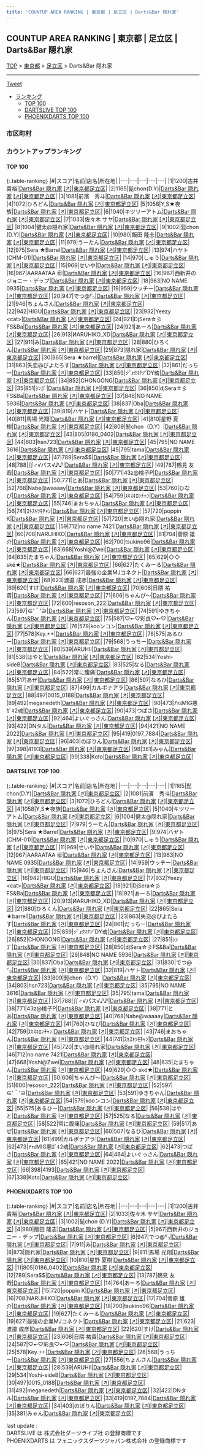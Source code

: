 ```yaml
---
title: 'COUNTUP AREA RANKING | 東京都 | 足立区 | Darts&Bar 隠れ家'
---
```

## COUNTUP AREA RANKING | 東京都 | 足立区 | Darts&Bar 隠れ家

[TOP](/darts/rank/) > [東京都](/darts/rank/東京都/) > [足立区](/darts/rank/東京都/足立区/) > Darts&Bar 隠れ家

___

<a href="https://twitter.com/share?ref_src=twsrc%5Etfw" data-text="COUNTUP AREA RANKING | 東京都足立区Darts&Bar 隠れ家" class="twitter-share-button" data-hashtags="DARTSLIVE,PHOENIXDARTS,darts,ダーツ" data-show-count="false">Tweet</a>

* [ランキング](#カウントアップランキング)
    * [TOP 100](#top-100)
    * [DARTSLIVE TOP 100](#dartslive-top-100)
    * [PHOENIXDARTS TOP 100](#phoenixdarts-top-100)

### 市区町村

<ul>

</ul>

### カウントアップランキング

#### TOP 100



{:.table-ranking}
|#|スコア|名前|店名|所在地|
|---|---|---|---|---|
|1|1200|<span class="rank-name-pd"><span class="pro-icon-pd"></span>古井 貴裕</span>|<a href="/darts/rank/shops/87171.html">Darts&Bar 隠れ家</a> <a href="https://vs.phoenixdarts.com/jp/shop/shopDetailInfo/s_87171?s_seq=87171">[↗]</a>|<a href="/darts/rank/東京都/足立区">東京都足立区</a>|
|2|1165|<span class="rank-name-dl">髭chon(D.Y)</span>|<a href="/darts/rank/shops/2eb38522032a95ab0d9b047a20a7ba1e.html">Darts&Bar 隠れ家</a> <a href="https://search.dartslive.com/jp/shop/2eb38522032a95ab0d9b047a20a7ba1e">[↗]</a>|<a href="/darts/rank/東京都/足立区">東京都足立区</a>|
|3|1081|<span class="rank-name-dl">前濱　秀斗</span>|<a href="/darts/rank/shops/2eb38522032a95ab0d9b047a20a7ba1e.html">Darts&Bar 隠れ家</a> <a href="https://search.dartslive.com/jp/shop/2eb38522032a95ab0d9b047a20a7ba1e">[↗]</a>|<a href="/darts/rank/東京都/足立区">東京都足立区</a>|
|4|1072|<span class="rank-name-dl">ひろどん</span>|<a href="/darts/rank/shops/2eb38522032a95ab0d9b047a20a7ba1e.html">Darts&Bar 隠れ家</a> <a href="https://search.dartslive.com/jp/shop/2eb38522032a95ab0d9b047a20a7ba1e">[↗]</a>|<a href="/darts/rank/東京都/足立区">東京都足立区</a>|
|5|1058|<span class="rank-name-dl">Y,S★夜族</span>|<a href="/darts/rank/shops/2eb38522032a95ab0d9b047a20a7ba1e.html">Darts&Bar 隠れ家</a> <a href="https://search.dartslive.com/jp/shop/2eb38522032a95ab0d9b047a20a7ba1e">[↗]</a>|<a href="/darts/rank/東京都/足立区">東京都足立区</a>|
|6|1040|<span class="rank-name-dl">キツリーアトム</span>|<a href="/darts/rank/shops/2eb38522032a95ab0d9b047a20a7ba1e.html">Darts&Bar 隠れ家</a> <a href="https://search.dartslive.com/jp/shop/2eb38522032a95ab0d9b047a20a7ba1e">[↗]</a>|<a href="/darts/rank/東京都/足立区">東京都足立区</a>|
|7|1033|<span class="rank-name-pd"><span class="pro-icon-pd"></span>佐々木 サヤ</span>|<a href="/darts/rank/shops/87171.html">Darts&Bar 隠れ家</a> <a href="https://vs.phoenixdarts.com/jp/shop/shopDetailInfo/s_87171?s_seq=87171">[↗]</a>|<a href="/darts/rank/東京都/足立区">東京都足立区</a>|
|8|1004|<span class="rank-name-dl">健太@隠れ家</span>|<a href="/darts/rank/shops/2eb38522032a95ab0d9b047a20a7ba1e.html">Darts&Bar 隠れ家</a> <a href="https://search.dartslive.com/jp/shop/2eb38522032a95ab0d9b047a20a7ba1e">[↗]</a>|<a href="/darts/rank/東京都/足立区">東京都足立区</a>|
|9|1002|<span class="rank-name-pd">髭chon (D.Y)</span>|<a href="/darts/rank/shops/87171.html">Darts&Bar 隠れ家</a> <a href="https://vs.phoenixdarts.com/jp/shop/shopDetailInfo/s_87171?s_seq=87171">[↗]</a>|<a href="/darts/rank/東京都/足立区">東京都足立区</a>|
|10|980|<span class="rank-name-pd">飯田 隆志</span>|<a href="/darts/rank/shops/87171.html">Darts&Bar 隠れ家</a> <a href="https://vs.phoenixdarts.com/jp/shop/shopDetailInfo/s_87171?s_seq=87171">[↗]</a>|<a href="/darts/rank/東京都/足立区">東京都足立区</a>|
|11|979|<span class="rank-name-dl">うーたん</span>|<a href="/darts/rank/shops/2eb38522032a95ab0d9b047a20a7ba1e.html">Darts&Bar 隠れ家</a> <a href="https://search.dartslive.com/jp/shop/2eb38522032a95ab0d9b047a20a7ba1e">[↗]</a>|<a href="/darts/rank/東京都/足立区">東京都足立区</a>|
|12|975|<span class="rank-name-dl">Sera ★Barrel</span>|<a href="/darts/rank/shops/2eb38522032a95ab0d9b047a20a7ba1e.html">Darts&Bar 隠れ家</a> <a href="https://search.dartslive.com/jp/shop/2eb38522032a95ab0d9b047a20a7ba1e">[↗]</a>|<a href="/darts/rank/東京都/足立区">東京都足立区</a>|
|13|974|<span class="rank-name-dl">ハヤト(CHM-01)</span>|<a href="/darts/rank/shops/2eb38522032a95ab0d9b047a20a7ba1e.html">Darts&Bar 隠れ家</a> <a href="https://search.dartslive.com/jp/shop/2eb38522032a95ab0d9b047a20a7ba1e">[↗]</a>|<a href="/darts/rank/東京都/足立区">東京都足立区</a>|
|14|970|<span class="rank-name-dl">しゅう</span>|<a href="/darts/rank/shops/2eb38522032a95ab0d9b047a20a7ba1e.html">Darts&Bar 隠れ家</a> <a href="https://search.dartslive.com/jp/shop/2eb38522032a95ab0d9b047a20a7ba1e">[↗]</a>|<a href="/darts/rank/東京都/足立区">東京都足立区</a>|
|15|969|<span class="rank-name-dl">せいや</span>|<a href="/darts/rank/shops/2eb38522032a95ab0d9b047a20a7ba1e.html">Darts&Bar 隠れ家</a> <a href="https://search.dartslive.com/jp/shop/2eb38522032a95ab0d9b047a20a7ba1e">[↗]</a>|<a href="/darts/rank/東京都/足立区">東京都足立区</a>|
|16|967|<span class="rank-name-dl">AARAATAA ㊧</span>|<a href="/darts/rank/shops/2eb38522032a95ab0d9b047a20a7ba1e.html">Darts&Bar 隠れ家</a> <a href="https://search.dartslive.com/jp/shop/2eb38522032a95ab0d9b047a20a7ba1e">[↗]</a>|<a href="/darts/rank/東京都/足立区">東京都足立区</a>|
|16|967|<span class="rank-name-pd">西新井のジョニー・デップ</span>|<a href="/darts/rank/shops/87171.html">Darts&Bar 隠れ家</a> <a href="https://vs.phoenixdarts.com/jp/shop/shopDetailInfo/s_87171?s_seq=87171">[↗]</a>|<a href="/darts/rank/東京都/足立区">東京都足立区</a>|
|18|963|<span class="rank-name-dl">NO NAME 0935</span>|<a href="/darts/rank/shops/2eb38522032a95ab0d9b047a20a7ba1e.html">Darts&Bar 隠れ家</a> <a href="https://search.dartslive.com/jp/shop/2eb38522032a95ab0d9b047a20a7ba1e">[↗]</a>|<a href="/darts/rank/東京都/足立区">東京都足立区</a>|
|19|959|<span class="rank-name-dl">ウッチー</span>|<a href="/darts/rank/shops/2eb38522032a95ab0d9b047a20a7ba1e.html">Darts&Bar 隠れ家</a> <a href="https://search.dartslive.com/jp/shop/2eb38522032a95ab0d9b047a20a7ba1e">[↗]</a>|<a href="/darts/rank/東京都/足立区">東京都足立区</a>|
|20|947|<span class="rank-name-pd">でつ@㌰</span>|<a href="/darts/rank/shops/87171.html">Darts&Bar 隠れ家</a> <a href="https://vs.phoenixdarts.com/jp/shop/shopDetailInfo/s_87171?s_seq=87171">[↗]</a>|<a href="/darts/rank/東京都/足立区">東京都足立区</a>|
|21|946|<span class="rank-name-dl">ちょんさん</span>|<a href="/darts/rank/shops/2eb38522032a95ab0d9b047a20a7ba1e.html">Darts&Bar 隠れ家</a> <a href="https://search.dartslive.com/jp/shop/2eb38522032a95ab0d9b047a20a7ba1e">[↗]</a>|<a href="/darts/rank/東京都/足立区">東京都足立区</a>|
|22|942|<span class="rank-name-dl">HIGU</span>|<a href="/darts/rank/shops/2eb38522032a95ab0d9b047a20a7ba1e.html">Darts&Bar 隠れ家</a> <a href="https://search.dartslive.com/jp/shop/2eb38522032a95ab0d9b047a20a7ba1e">[↗]</a>|<a href="/darts/rank/東京都/足立区">東京都足立区</a>|
|23|932|<span class="rank-name-dl">Yeezy &lt;cat&gt;</span>|<a href="/darts/rank/shops/2eb38522032a95ab0d9b047a20a7ba1e.html">Darts&Bar 隠れ家</a> <a href="https://search.dartslive.com/jp/shop/2eb38522032a95ab0d9b047a20a7ba1e">[↗]</a>|<a href="/darts/rank/東京都/足立区">東京都足立区</a>|
|24|921|<span class="rank-name-dl">DjSera☆彡FS&amp;Ba</span>|<a href="/darts/rank/shops/2eb38522032a95ab0d9b047a20a7ba1e.html">Darts&Bar 隠れ家</a> <a href="https://search.dartslive.com/jp/shop/2eb38522032a95ab0d9b047a20a7ba1e">[↗]</a>|<a href="/darts/rank/東京都/足立区">東京都足立区</a>|
|24|921|<span class="rank-name-dl">あーろ</span>|<a href="/darts/rank/shops/2eb38522032a95ab0d9b047a20a7ba1e.html">Darts&Bar 隠れ家</a> <a href="https://search.dartslive.com/jp/shop/2eb38522032a95ab0d9b047a20a7ba1e">[↗]</a>|<a href="/darts/rank/東京都/足立区">東京都足立区</a>|
|26|913|<span class="rank-name-dl">ИARUHIKO_XD</span>|<a href="/darts/rank/shops/2eb38522032a95ab0d9b047a20a7ba1e.html">Darts&Bar 隠れ家</a> <a href="https://search.dartslive.com/jp/shop/2eb38522032a95ab0d9b047a20a7ba1e">[↗]</a>|<a href="/darts/rank/東京都/足立区">東京都足立区</a>|
|27|911|<span class="rank-name-pd">み</span>|<a href="/darts/rank/shops/87171.html">Darts&Bar 隠れ家</a> <a href="https://vs.phoenixdarts.com/jp/shop/shopDetailInfo/s_87171?s_seq=87171">[↗]</a>|<a href="/darts/rank/東京都/足立区">東京都足立区</a>|
|28|880|<span class="rank-name-dl">ひろくん</span>|<a href="/darts/rank/shops/2eb38522032a95ab0d9b047a20a7ba1e.html">Darts&Bar 隠れ家</a> <a href="https://search.dartslive.com/jp/shop/2eb38522032a95ab0d9b047a20a7ba1e">[↗]</a>|<a href="/darts/rank/東京都/足立区">東京都足立区</a>|
|29|873|<span class="rank-name-pd">隠れ家</span>|<a href="/darts/rank/shops/87171.html">Darts&Bar 隠れ家</a> <a href="https://vs.phoenixdarts.com/jp/shop/shopDetailInfo/s_87171?s_seq=87171">[↗]</a>|<a href="/darts/rank/東京都/足立区">東京都足立区</a>|
|30|865|<span class="rank-name-dl">Sera ★barrel</span>|<a href="/darts/rank/shops/2eb38522032a95ab0d9b047a20a7ba1e.html">Darts&Bar 隠れ家</a> <a href="https://search.dartslive.com/jp/shop/2eb38522032a95ab0d9b047a20a7ba1e">[↗]</a>|<a href="/darts/rank/東京都/足立区">東京都足立区</a>|
|31|863|<span class="rank-name-dl">失恋@ぴよたろす</span>|<a href="/darts/rank/shops/2eb38522032a95ab0d9b047a20a7ba1e.html">Darts&Bar 隠れ家</a> <a href="https://search.dartslive.com/jp/shop/2eb38522032a95ab0d9b047a20a7ba1e">[↗]</a>|<a href="/darts/rank/東京都/足立区">東京都足立区</a>|
|32|861|<span class="rank-name-dl">だっちー</span>|<a href="/darts/rank/shops/2eb38522032a95ab0d9b047a20a7ba1e.html">Darts&Bar 隠れ家</a> <a href="https://search.dartslive.com/jp/shop/2eb38522032a95ab0d9b047a20a7ba1e">[↗]</a>|<a href="/darts/rank/東京都/足立区">東京都足立区</a>|
|33|859|<span class="rank-name-dl">*ｼﾞｮｳｽｹｿﾞ*DY魂</span>|<a href="/darts/rank/shops/2eb38522032a95ab0d9b047a20a7ba1e.html">Darts&Bar 隠れ家</a> <a href="https://search.dartslive.com/jp/shop/2eb38522032a95ab0d9b047a20a7ba1e">[↗]</a>|<a href="/darts/rank/東京都/足立区">東京都足立区</a>|
|34|852|<span class="rank-name-dl">CHONGONG</span>|<a href="/darts/rank/shops/2eb38522032a95ab0d9b047a20a7ba1e.html">Darts&Bar 隠れ家</a> <a href="https://search.dartslive.com/jp/shop/2eb38522032a95ab0d9b047a20a7ba1e">[↗]</a>|<a href="/darts/rank/東京都/足立区">東京都足立区</a>|
|35|851|<span class="rank-name-dl">ｼﾝｺﾞ</span>|<a href="/darts/rank/shops/2eb38522032a95ab0d9b047a20a7ba1e.html">Darts&Bar 隠れ家</a> <a href="https://search.dartslive.com/jp/shop/2eb38522032a95ab0d9b047a20a7ba1e">[↗]</a>|<a href="/darts/rank/東京都/足立区">東京都足立区</a>|
|36|850|<span class="rank-name-dl">djSera☆彡FS&amp;Ba</span>|<a href="/darts/rank/shops/2eb38522032a95ab0d9b047a20a7ba1e.html">Darts&Bar 隠れ家</a> <a href="https://search.dartslive.com/jp/shop/2eb38522032a95ab0d9b047a20a7ba1e">[↗]</a>|<a href="/darts/rank/東京都/足立区">東京都足立区</a>|
|37|848|<span class="rank-name-dl">NO NAME 5936</span>|<a href="/darts/rank/shops/2eb38522032a95ab0d9b047a20a7ba1e.html">Darts&Bar 隠れ家</a> <a href="https://search.dartslive.com/jp/shop/2eb38522032a95ab0d9b047a20a7ba1e">[↗]</a>|<a href="/darts/rank/東京都/足立区">東京都足立区</a>|
|38|837|<span class="rank-name-dl">Oba</span>|<a href="/darts/rank/shops/2eb38522032a95ab0d9b047a20a7ba1e.html">Darts&Bar 隠れ家</a> <a href="https://search.dartslive.com/jp/shop/2eb38522032a95ab0d9b047a20a7ba1e">[↗]</a>|<a href="/darts/rank/東京都/足立区">東京都足立区</a>|
|39|819|<span class="rank-name-dl">ハヤト</span>|<a href="/darts/rank/shops/2eb38522032a95ab0d9b047a20a7ba1e.html">Darts&Bar 隠れ家</a> <a href="https://search.dartslive.com/jp/shop/2eb38522032a95ab0d9b047a20a7ba1e">[↗]</a>|<a href="/darts/rank/東京都/足立区">東京都足立区</a>|
|40|811|<span class="rank-name-pd">馬場 光翔</span>|<a href="/darts/rank/shops/87171.html">Darts&Bar 隠れ家</a> <a href="https://vs.phoenixdarts.com/jp/shop/shopDetailInfo/s_87171?s_seq=87171">[↗]</a>|<a href="/darts/rank/東京都/足立区">東京都足立区</a>|
|41|810|<span class="rank-name-pd"><span class="pro-icon-pd"></span>星野 夏樹</span>|<a href="/darts/rank/shops/87171.html">Darts&Bar 隠れ家</a> <a href="https://vs.phoenixdarts.com/jp/shop/shopDetailInfo/s_87171?s_seq=87171">[↗]</a>|<a href="/darts/rank/東京都/足立区">東京都足立区</a>|
|42|809|<span class="rank-name-dl">髭chon（D.Y）</span>|<a href="/darts/rank/shops/2eb38522032a95ab0d9b047a20a7ba1e.html">Darts&Bar 隠れ家</a> <a href="https://search.dartslive.com/jp/shop/2eb38522032a95ab0d9b047a20a7ba1e">[↗]</a>|<a href="/darts/rank/東京都/足立区">東京都足立区</a>|
|43|805|<span class="rank-name-pd">0186_0402</span>|<a href="/darts/rank/shops/87171.html">Darts&Bar 隠れ家</a> <a href="https://vs.phoenixdarts.com/jp/shop/shopDetailInfo/s_87171?s_seq=87171">[↗]</a>|<a href="/darts/rank/東京都/足立区">東京都足立区</a>|
|44|803|<span class="rank-name-dl">hsn723</span>|<a href="/darts/rank/shops/2eb38522032a95ab0d9b047a20a7ba1e.html">Darts&Bar 隠れ家</a> <a href="https://search.dartslive.com/jp/shop/2eb38522032a95ab0d9b047a20a7ba1e">[↗]</a>|<a href="/darts/rank/東京都/足立区">東京都足立区</a>|
|45|795|<span class="rank-name-dl">NO NAME 3616</span>|<a href="/darts/rank/shops/2eb38522032a95ab0d9b047a20a7ba1e.html">Darts&Bar 隠れ家</a> <a href="https://search.dartslive.com/jp/shop/2eb38522032a95ab0d9b047a20a7ba1e">[↗]</a>|<a href="/darts/rank/東京都/足立区">東京都足立区</a>|
|45|795|<span class="rank-name-dl">tama</span>|<a href="/darts/rank/shops/2eb38522032a95ab0d9b047a20a7ba1e.html">Darts&Bar 隠れ家</a> <a href="https://search.dartslive.com/jp/shop/2eb38522032a95ab0d9b047a20a7ba1e">[↗]</a>|<a href="/darts/rank/東京都/足立区">東京都足立区</a>|
|47|789|<span class="rank-name-pd">Sera$$</span>|<a href="/darts/rank/shops/87171.html">Darts&Bar 隠れ家</a> <a href="https://vs.phoenixdarts.com/jp/shop/shopDetailInfo/s_87171?s_seq=87171">[↗]</a>|<a href="/darts/rank/東京都/足立区">東京都足立区</a>|
|48|788|<span class="rank-name-dl">∬♂√パス√♪♪</span>|<a href="/darts/rank/shops/2eb38522032a95ab0d9b047a20a7ba1e.html">Darts&Bar 隠れ家</a> <a href="https://search.dartslive.com/jp/shop/2eb38522032a95ab0d9b047a20a7ba1e">[↗]</a>|<a href="/darts/rank/東京都/足立区">東京都足立区</a>|
|49|787|<span class="rank-name-pd"><span class="pro-icon-pd"></span>鶴見 友哉</span>|<a href="/darts/rank/shops/87171.html">Darts&Bar 隠れ家</a> <a href="https://vs.phoenixdarts.com/jp/shop/shopDetailInfo/s_87171?s_seq=87171">[↗]</a>|<a href="/darts/rank/東京都/足立区">東京都足立区</a>|
|50|771|<span class="rank-name-dl">43z@桃子P</span>|<a href="/darts/rank/shops/2eb38522032a95ab0d9b047a20a7ba1e.html">Darts&Bar 隠れ家</a> <a href="https://search.dartslive.com/jp/shop/2eb38522032a95ab0d9b047a20a7ba1e">[↗]</a>|<a href="/darts/rank/東京都/足立区">東京都足立区</a>|
|50|771|<span class="rank-name-dl">とあ</span>|<a href="/darts/rank/shops/2eb38522032a95ab0d9b047a20a7ba1e.html">Darts&Bar 隠れ家</a> <a href="https://search.dartslive.com/jp/shop/2eb38522032a95ab0d9b047a20a7ba1e">[↗]</a>|<a href="/darts/rank/東京都/足立区">東京都足立区</a>|
|52|768|<span class="rank-name-dl">Nabe@waaaay</span>|<a href="/darts/rank/shops/2eb38522032a95ab0d9b047a20a7ba1e.html">Darts&Bar 隠れ家</a> <a href="https://search.dartslive.com/jp/shop/2eb38522032a95ab0d9b047a20a7ba1e">[↗]</a>|<a href="/darts/rank/東京都/足立区">東京都足立区</a>|
|53|760|<span class="rank-name-dl">ひなぴ</span>|<a href="/darts/rank/shops/2eb38522032a95ab0d9b047a20a7ba1e.html">Darts&Bar 隠れ家</a> <a href="https://search.dartslive.com/jp/shop/2eb38522032a95ab0d9b047a20a7ba1e">[↗]</a>|<a href="/darts/rank/東京都/足立区">東京都足立区</a>|
|54|759|<span class="rank-name-dl">ｽｷｽｷﾛﾝﾁｬﾝ</span>|<a href="/darts/rank/shops/2eb38522032a95ab0d9b047a20a7ba1e.html">Darts&Bar 隠れ家</a> <a href="https://search.dartslive.com/jp/shop/2eb38522032a95ab0d9b047a20a7ba1e">[↗]</a>|<a href="/darts/rank/東京都/足立区">東京都足立区</a>|
|55|746|<span class="rank-name-dl">まおちゃん</span>|<a href="/darts/rank/shops/2eb38522032a95ab0d9b047a20a7ba1e.html">Darts&Bar 隠れ家</a> <a href="https://search.dartslive.com/jp/shop/2eb38522032a95ab0d9b047a20a7ba1e">[↗]</a>|<a href="/darts/rank/東京都/足立区">東京都足立区</a>|
|56|741|<span class="rank-name-dl">ｽｷｽｷﾂﾓﾁｬﾝ</span>|<a href="/darts/rank/shops/2eb38522032a95ab0d9b047a20a7ba1e.html">Darts&Bar 隠れ家</a> <a href="https://search.dartslive.com/jp/shop/2eb38522032a95ab0d9b047a20a7ba1e">[↗]</a>|<a href="/darts/rank/東京都/足立区">東京都足立区</a>|
|57|720|<span class="rank-name-pd">poppin K</span>|<a href="/darts/rank/shops/87171.html">Darts&Bar 隠れ家</a> <a href="https://vs.phoenixdarts.com/jp/shop/shopDetailInfo/s_87171?s_seq=87171">[↗]</a>|<a href="/darts/rank/東京都/足立区">東京都足立区</a>|
|57|720|<span class="rank-name-dl">まい@隠れ家</span>|<a href="/darts/rank/shops/2eb38522032a95ab0d9b047a20a7ba1e.html">Darts&Bar 隠れ家</a> <a href="https://search.dartslive.com/jp/shop/2eb38522032a95ab0d9b047a20a7ba1e">[↗]</a>|<a href="/darts/rank/東京都/足立区">東京都足立区</a>|
|59|712|<span class="rank-name-dl">no name 7421</span>|<a href="/darts/rank/shops/2eb38522032a95ab0d9b047a20a7ba1e.html">Darts&Bar 隠れ家</a> <a href="https://search.dartslive.com/jp/shop/2eb38522032a95ab0d9b047a20a7ba1e">[↗]</a>|<a href="/darts/rank/東京都/足立区">東京都足立区</a>|
|60|708|<span class="rank-name-pd">NARUHIKO</span>|<a href="/darts/rank/shops/87171.html">Darts&Bar 隠れ家</a> <a href="https://vs.phoenixdarts.com/jp/shop/shopDetailInfo/s_87171?s_seq=87171">[↗]</a>|<a href="/darts/rank/東京都/足立区">東京都足立区</a>|
|61|704|<span class="rank-name-pd"><span class="pro-icon-pd"></span>菅原 雄介</span>|<a href="/darts/rank/shops/87171.html">Darts&Bar 隠れ家</a> <a href="https://vs.phoenixdarts.com/jp/shop/shopDetailInfo/s_87171?s_seq=87171">[↗]</a>|<a href="/darts/rank/東京都/足立区">東京都足立区</a>|
|62|700|<span class="rank-name-pd">tsukino96</span>|<a href="/darts/rank/shops/87171.html">Darts&Bar 隠れ家</a> <a href="https://vs.phoenixdarts.com/jp/shop/shopDetailInfo/s_87171?s_seq=87171">[↗]</a>|<a href="/darts/rank/東京都/足立区">東京都足立区</a>|
|63|668|<span class="rank-name-dl">Yoshi@Zwei</span>|<a href="/darts/rank/shops/2eb38522032a95ab0d9b047a20a7ba1e.html">Darts&Bar 隠れ家</a> <a href="https://search.dartslive.com/jp/shop/2eb38522032a95ab0d9b047a20a7ba1e">[↗]</a>|<a href="/darts/rank/東京都/足立区">東京都足立区</a>|
|64|635|<span class="rank-name-dl">たまちゃん</span>|<a href="/darts/rank/shops/2eb38522032a95ab0d9b047a20a7ba1e.html">Darts&Bar 隠れ家</a> <a href="https://search.dartslive.com/jp/shop/2eb38522032a95ab0d9b047a20a7ba1e">[↗]</a>|<a href="/darts/rank/東京都/足立区">東京都足立区</a>|
|65|629|<span class="rank-name-dl">◇◇ skё★</span>|<a href="/darts/rank/shops/2eb38522032a95ab0d9b047a20a7ba1e.html">Darts&Bar 隠れ家</a> <a href="https://search.dartslive.com/jp/shop/2eb38522032a95ab0d9b047a20a7ba1e">[↗]</a>|<a href="/darts/rank/東京都/足立区">東京都足立区</a>|
|66|627|<span class="rank-name-pd">たくみーる</span>|<a href="/darts/rank/shops/87171.html">Darts&Bar 隠れ家</a> <a href="https://vs.phoenixdarts.com/jp/shop/shopDetailInfo/s_87171?s_seq=87171">[↗]</a>|<a href="/darts/rank/東京都/足立区">東京都足立区</a>|
|66|627|<span class="rank-name-pd">最強の企業MJコネクト</span>|<a href="/darts/rank/shops/87171.html">Darts&Bar 隠れ家</a> <a href="https://vs.phoenixdarts.com/jp/shop/shopDetailInfo/s_87171?s_seq=87171">[↗]</a>|<a href="/darts/rank/東京都/足立区">東京都足立区</a>|
|68|623|<span class="rank-name-pd">渡邉 成彦</span>|<a href="/darts/rank/shops/87171.html">Darts&Bar 隠れ家</a> <a href="https://vs.phoenixdarts.com/jp/shop/shopDetailInfo/s_87171?s_seq=87171">[↗]</a>|<a href="/darts/rank/東京都/足立区">東京都足立区</a>|
|69|620|<span class="rank-name-pd">すけ</span>|<a href="/darts/rank/shops/87171.html">Darts&Bar 隠れ家</a> <a href="https://vs.phoenixdarts.com/jp/shop/shopDetailInfo/s_87171?s_seq=87171">[↗]</a>|<a href="/darts/rank/東京都/足立区">東京都足立区</a>|
|70|608|<span class="rank-name-pd"><span class="pro-icon-pd"></span>日隈 祐貴</span>|<a href="/darts/rank/shops/87171.html">Darts&Bar 隠れ家</a> <a href="https://vs.phoenixdarts.com/jp/shop/shopDetailInfo/s_87171?s_seq=87171">[↗]</a>|<a href="/darts/rank/東京都/足立区">東京都足立区</a>|
|71|606|<span class="rank-name-dl">ちゃんぴ〜</span>|<a href="/darts/rank/shops/2eb38522032a95ab0d9b047a20a7ba1e.html">Darts&Bar 隠れ家</a> <a href="https://search.dartslive.com/jp/shop/2eb38522032a95ab0d9b047a20a7ba1e">[↗]</a>|<a href="/darts/rank/東京都/足立区">東京都足立区</a>|
|72|600|<span class="rank-name-dl">resoson_222</span>|<a href="/darts/rank/shops/2eb38522032a95ab0d9b047a20a7ba1e.html">Darts&Bar 隠れ家</a> <a href="https://search.dartslive.com/jp/shop/2eb38522032a95ab0d9b047a20a7ba1e">[↗]</a>|<a href="/darts/rank/東京都/足立区">東京都足立区</a>|
|73|597|<span class="rank-name-dl">∈&#x27;＾&#x27;∋</span>|<a href="/darts/rank/shops/2eb38522032a95ab0d9b047a20a7ba1e.html">Darts&Bar 隠れ家</a> <a href="https://search.dartslive.com/jp/shop/2eb38522032a95ab0d9b047a20a7ba1e">[↗]</a>|<a href="/darts/rank/東京都/足立区">東京都足立区</a>|
|74|591|<span class="rank-name-dl">ゆきちゃん</span>|<a href="/darts/rank/shops/2eb38522032a95ab0d9b047a20a7ba1e.html">Darts&Bar 隠れ家</a> <a href="https://search.dartslive.com/jp/shop/2eb38522032a95ab0d9b047a20a7ba1e">[↗]</a>|<a href="/darts/rank/東京都/足立区">東京都足立区</a>|
|75|587|<span class="rank-name-pd">♡➸♡彩良♡➸♡</span>|<a href="/darts/rank/shops/87171.html">Darts&Bar 隠れ家</a> <a href="https://vs.phoenixdarts.com/jp/shop/shopDetailInfo/s_87171?s_seq=87171">[↗]</a>|<a href="/darts/rank/東京都/足立区">東京都足立区</a>|
|76|579|<span class="rank-name-dl">kooンコン</span>|<a href="/darts/rank/shops/2eb38522032a95ab0d9b047a20a7ba1e.html">Darts&Bar 隠れ家</a> <a href="https://search.dartslive.com/jp/shop/2eb38522032a95ab0d9b047a20a7ba1e">[↗]</a>|<a href="/darts/rank/東京都/足立区">東京都足立区</a>|
|77|578|<span class="rank-name-pd">Key.++</span>|<a href="/darts/rank/shops/87171.html">Darts&Bar 隠れ家</a> <a href="https://vs.phoenixdarts.com/jp/shop/shopDetailInfo/s_87171?s_seq=87171">[↗]</a>|<a href="/darts/rank/東京都/足立区">東京都足立区</a>|
|78|575|<span class="rank-name-dl">あるひー</span>|<a href="/darts/rank/shops/2eb38522032a95ab0d9b047a20a7ba1e.html">Darts&Bar 隠れ家</a> <a href="https://search.dartslive.com/jp/shop/2eb38522032a95ab0d9b047a20a7ba1e">[↗]</a>|<a href="/darts/rank/東京都/足立区">東京都足立区</a>|
|79|568|<span class="rank-name-pd">うっちー</span>|<a href="/darts/rank/shops/87171.html">Darts&Bar 隠れ家</a> <a href="https://vs.phoenixdarts.com/jp/shop/shopDetailInfo/s_87171?s_seq=87171">[↗]</a>|<a href="/darts/rank/東京都/足立区">東京都足立区</a>|
|80|539|<span class="rank-name-pd">ARUHII</span>|<a href="/darts/rank/shops/87171.html">Darts&Bar 隠れ家</a> <a href="https://vs.phoenixdarts.com/jp/shop/shopDetailInfo/s_87171?s_seq=87171">[↗]</a>|<a href="/darts/rank/東京都/足立区">東京都足立区</a>|
|81|538|<span class="rank-name-dl">はやと</span>|<a href="/darts/rank/shops/2eb38522032a95ab0d9b047a20a7ba1e.html">Darts&Bar 隠れ家</a> <a href="https://search.dartslive.com/jp/shop/2eb38522032a95ab0d9b047a20a7ba1e">[↗]</a>|<a href="/darts/rank/東京都/足立区">東京都足立区</a>|
|82|534|<span class="rank-name-pd">Yoshi-sideB</span>|<a href="/darts/rank/shops/87171.html">Darts&Bar 隠れ家</a> <a href="https://vs.phoenixdarts.com/jp/shop/shopDetailInfo/s_87171?s_seq=87171">[↗]</a>|<a href="/darts/rank/東京都/足立区">東京都足立区</a>|
|83|525|<span class="rank-name-dl">なる</span>|<a href="/darts/rank/shops/2eb38522032a95ab0d9b047a20a7ba1e.html">Darts&Bar 隠れ家</a> <a href="https://search.dartslive.com/jp/shop/2eb38522032a95ab0d9b047a20a7ba1e">[↗]</a>|<a href="/darts/rank/東京都/足立区">東京都足立区</a>|
|84|522|<span class="rank-name-dl">常に腹痛</span>|<a href="/darts/rank/shops/2eb38522032a95ab0d9b047a20a7ba1e.html">Darts&Bar 隠れ家</a> <a href="https://search.dartslive.com/jp/shop/2eb38522032a95ab0d9b047a20a7ba1e">[↗]</a>|<a href="/darts/rank/東京都/足立区">東京都足立区</a>|
|85|517|<span class="rank-name-dl">あぜ</span>|<a href="/darts/rank/shops/2eb38522032a95ab0d9b047a20a7ba1e.html">Darts&Bar 隠れ家</a> <a href="https://search.dartslive.com/jp/shop/2eb38522032a95ab0d9b047a20a7ba1e">[↗]</a>|<a href="/darts/rank/東京都/足立区">東京都足立区</a>|
|86|507|<span class="rank-name-dl">なるひ</span>|<a href="/darts/rank/shops/2eb38522032a95ab0d9b047a20a7ba1e.html">Darts&Bar 隠れ家</a> <a href="https://search.dartslive.com/jp/shop/2eb38522032a95ab0d9b047a20a7ba1e">[↗]</a>|<a href="/darts/rank/東京都/足立区">東京都足立区</a>|
|87|499|<span class="rank-name-dl">カルボナアラ</span>|<a href="/darts/rank/shops/2eb38522032a95ab0d9b047a20a7ba1e.html">Darts&Bar 隠れ家</a> <a href="https://search.dartslive.com/jp/shop/2eb38522032a95ab0d9b047a20a7ba1e">[↗]</a>|<a href="/darts/rank/東京都/足立区">東京都足立区</a>|
|88|497|<span class="rank-name-pd">0015_0188</span>|<a href="/darts/rank/shops/87171.html">Darts&Bar 隠れ家</a> <a href="https://vs.phoenixdarts.com/jp/shop/shopDetailInfo/s_87171?s_seq=87171">[↗]</a>|<a href="/darts/rank/東京都/足立区">東京都足立区</a>|
|89|492|<span class="rank-name-pd">meganedeth</span>|<a href="/darts/rank/shops/87171.html">Darts&Bar 隠れ家</a> <a href="https://vs.phoenixdarts.com/jp/shop/shopDetailInfo/s_87171?s_seq=87171">[↗]</a>|<a href="/darts/rank/東京都/足立区">東京都足立区</a>|
|90|473|<span class="rank-name-dl">*ﾁｬﾑ*MIG悪ｶﾞｷ2魂</span>|<a href="/darts/rank/shops/2eb38522032a95ab0d9b047a20a7ba1e.html">Darts&Bar 隠れ家</a> <a href="https://search.dartslive.com/jp/shop/2eb38522032a95ab0d9b047a20a7ba1e">[↗]</a>|<a href="/darts/rank/東京都/足立区">東京都足立区</a>|
|90|473|<span class="rank-name-dl">つばさ</span>|<a href="/darts/rank/shops/2eb38522032a95ab0d9b047a20a7ba1e.html">Darts&Bar 隠れ家</a> <a href="https://search.dartslive.com/jp/shop/2eb38522032a95ab0d9b047a20a7ba1e">[↗]</a>|<a href="/darts/rank/東京都/足立区">東京都足立区</a>|
|92|464|<span class="rank-name-dl">よいぐっさん</span>|<a href="/darts/rank/shops/2eb38522032a95ab0d9b047a20a7ba1e.html">Darts&Bar 隠れ家</a> <a href="https://search.dartslive.com/jp/shop/2eb38522032a95ab0d9b047a20a7ba1e">[↗]</a>|<a href="/darts/rank/東京都/足立区">東京都足立区</a>|
|93|422|<span class="rank-name-pd">DNタル</span>|<a href="/darts/rank/shops/87171.html">Darts&Bar 隠れ家</a> <a href="https://vs.phoenixdarts.com/jp/shop/shopDetailInfo/s_87171?s_seq=87171">[↗]</a>|<a href="/darts/rank/東京都/足立区">東京都足立区</a>|
|94|421|<span class="rank-name-dl">NO NAME 2022</span>|<a href="/darts/rank/shops/2eb38522032a95ab0d9b047a20a7ba1e.html">Darts&Bar 隠れ家</a> <a href="https://search.dartslive.com/jp/shop/2eb38522032a95ab0d9b047a20a7ba1e">[↗]</a>|<a href="/darts/rank/東京都/足立区">東京都足立区</a>|
|95|419|<span class="rank-name-pd">0197_7884</span>|<a href="/darts/rank/shops/87171.html">Darts&Bar 隠れ家</a> <a href="https://vs.phoenixdarts.com/jp/shop/shopDetailInfo/s_87171?s_seq=87171">[↗]</a>|<a href="/darts/rank/東京都/足立区">東京都足立区</a>|
|96|403|<span class="rank-name-pd">のぼりん</span>|<a href="/darts/rank/shops/87171.html">Darts&Bar 隠れ家</a> <a href="https://vs.phoenixdarts.com/jp/shop/shopDetailInfo/s_87171?s_seq=87171">[↗]</a>|<a href="/darts/rank/東京都/足立区">東京都足立区</a>|
|97|398|<span class="rank-name-dl">4193</span>|<a href="/darts/rank/shops/2eb38522032a95ab0d9b047a20a7ba1e.html">Darts&Bar 隠れ家</a> <a href="https://search.dartslive.com/jp/shop/2eb38522032a95ab0d9b047a20a7ba1e">[↗]</a>|<a href="/darts/rank/東京都/足立区">東京都足立区</a>|
|98|381|<span class="rank-name-pd">みゃん</span>|<a href="/darts/rank/shops/87171.html">Darts&Bar 隠れ家</a> <a href="https://vs.phoenixdarts.com/jp/shop/shopDetailInfo/s_87171?s_seq=87171">[↗]</a>|<a href="/darts/rank/東京都/足立区">東京都足立区</a>|
|99|338|<span class="rank-name-dl">Koto</span>|<a href="/darts/rank/shops/2eb38522032a95ab0d9b047a20a7ba1e.html">Darts&Bar 隠れ家</a> <a href="https://search.dartslive.com/jp/shop/2eb38522032a95ab0d9b047a20a7ba1e">[↗]</a>|<a href="/darts/rank/東京都/足立区">東京都足立区</a>|


#### DARTSLIVE TOP 100



{:.table-ranking}
|#|スコア|名前|店名|所在地|
|---|---|---|---|---|
|1|1165|<span class="rank-name-dl">髭chon(D.Y)</span>|<a href="/darts/rank/shops/2eb38522032a95ab0d9b047a20a7ba1e.html">Darts&Bar 隠れ家</a> <a href="https://search.dartslive.com/jp/shop/2eb38522032a95ab0d9b047a20a7ba1e">[↗]</a>|<a href="/darts/rank/東京都/足立区">東京都足立区</a>|
|2|1081|<span class="rank-name-dl">前濱　秀斗</span>|<a href="/darts/rank/shops/2eb38522032a95ab0d9b047a20a7ba1e.html">Darts&Bar 隠れ家</a> <a href="https://search.dartslive.com/jp/shop/2eb38522032a95ab0d9b047a20a7ba1e">[↗]</a>|<a href="/darts/rank/東京都/足立区">東京都足立区</a>|
|3|1072|<span class="rank-name-dl">ひろどん</span>|<a href="/darts/rank/shops/2eb38522032a95ab0d9b047a20a7ba1e.html">Darts&Bar 隠れ家</a> <a href="https://search.dartslive.com/jp/shop/2eb38522032a95ab0d9b047a20a7ba1e">[↗]</a>|<a href="/darts/rank/東京都/足立区">東京都足立区</a>|
|4|1058|<span class="rank-name-dl">Y,S★夜族</span>|<a href="/darts/rank/shops/2eb38522032a95ab0d9b047a20a7ba1e.html">Darts&Bar 隠れ家</a> <a href="https://search.dartslive.com/jp/shop/2eb38522032a95ab0d9b047a20a7ba1e">[↗]</a>|<a href="/darts/rank/東京都/足立区">東京都足立区</a>|
|5|1040|<span class="rank-name-dl">キツリーアトム</span>|<a href="/darts/rank/shops/2eb38522032a95ab0d9b047a20a7ba1e.html">Darts&Bar 隠れ家</a> <a href="https://search.dartslive.com/jp/shop/2eb38522032a95ab0d9b047a20a7ba1e">[↗]</a>|<a href="/darts/rank/東京都/足立区">東京都足立区</a>|
|6|1004|<span class="rank-name-dl">健太@隠れ家</span>|<a href="/darts/rank/shops/2eb38522032a95ab0d9b047a20a7ba1e.html">Darts&Bar 隠れ家</a> <a href="https://search.dartslive.com/jp/shop/2eb38522032a95ab0d9b047a20a7ba1e">[↗]</a>|<a href="/darts/rank/東京都/足立区">東京都足立区</a>|
|7|979|<span class="rank-name-dl">うーたん</span>|<a href="/darts/rank/shops/2eb38522032a95ab0d9b047a20a7ba1e.html">Darts&Bar 隠れ家</a> <a href="https://search.dartslive.com/jp/shop/2eb38522032a95ab0d9b047a20a7ba1e">[↗]</a>|<a href="/darts/rank/東京都/足立区">東京都足立区</a>|
|8|975|<span class="rank-name-dl">Sera ★Barrel</span>|<a href="/darts/rank/shops/2eb38522032a95ab0d9b047a20a7ba1e.html">Darts&Bar 隠れ家</a> <a href="https://search.dartslive.com/jp/shop/2eb38522032a95ab0d9b047a20a7ba1e">[↗]</a>|<a href="/darts/rank/東京都/足立区">東京都足立区</a>|
|9|974|<span class="rank-name-dl">ハヤト(CHM-01)</span>|<a href="/darts/rank/shops/2eb38522032a95ab0d9b047a20a7ba1e.html">Darts&Bar 隠れ家</a> <a href="https://search.dartslive.com/jp/shop/2eb38522032a95ab0d9b047a20a7ba1e">[↗]</a>|<a href="/darts/rank/東京都/足立区">東京都足立区</a>|
|10|970|<span class="rank-name-dl">しゅう</span>|<a href="/darts/rank/shops/2eb38522032a95ab0d9b047a20a7ba1e.html">Darts&Bar 隠れ家</a> <a href="https://search.dartslive.com/jp/shop/2eb38522032a95ab0d9b047a20a7ba1e">[↗]</a>|<a href="/darts/rank/東京都/足立区">東京都足立区</a>|
|11|969|<span class="rank-name-dl">せいや</span>|<a href="/darts/rank/shops/2eb38522032a95ab0d9b047a20a7ba1e.html">Darts&Bar 隠れ家</a> <a href="https://search.dartslive.com/jp/shop/2eb38522032a95ab0d9b047a20a7ba1e">[↗]</a>|<a href="/darts/rank/東京都/足立区">東京都足立区</a>|
|12|967|<span class="rank-name-dl">AARAATAA ㊧</span>|<a href="/darts/rank/shops/2eb38522032a95ab0d9b047a20a7ba1e.html">Darts&Bar 隠れ家</a> <a href="https://search.dartslive.com/jp/shop/2eb38522032a95ab0d9b047a20a7ba1e">[↗]</a>|<a href="/darts/rank/東京都/足立区">東京都足立区</a>|
|13|963|<span class="rank-name-dl">NO NAME 0935</span>|<a href="/darts/rank/shops/2eb38522032a95ab0d9b047a20a7ba1e.html">Darts&Bar 隠れ家</a> <a href="https://search.dartslive.com/jp/shop/2eb38522032a95ab0d9b047a20a7ba1e">[↗]</a>|<a href="/darts/rank/東京都/足立区">東京都足立区</a>|
|14|959|<span class="rank-name-dl">ウッチー</span>|<a href="/darts/rank/shops/2eb38522032a95ab0d9b047a20a7ba1e.html">Darts&Bar 隠れ家</a> <a href="https://search.dartslive.com/jp/shop/2eb38522032a95ab0d9b047a20a7ba1e">[↗]</a>|<a href="/darts/rank/東京都/足立区">東京都足立区</a>|
|15|946|<span class="rank-name-dl">ちょんさん</span>|<a href="/darts/rank/shops/2eb38522032a95ab0d9b047a20a7ba1e.html">Darts&Bar 隠れ家</a> <a href="https://search.dartslive.com/jp/shop/2eb38522032a95ab0d9b047a20a7ba1e">[↗]</a>|<a href="/darts/rank/東京都/足立区">東京都足立区</a>|
|16|942|<span class="rank-name-dl">HIGU</span>|<a href="/darts/rank/shops/2eb38522032a95ab0d9b047a20a7ba1e.html">Darts&Bar 隠れ家</a> <a href="https://search.dartslive.com/jp/shop/2eb38522032a95ab0d9b047a20a7ba1e">[↗]</a>|<a href="/darts/rank/東京都/足立区">東京都足立区</a>|
|17|932|<span class="rank-name-dl">Yeezy &lt;cat&gt;</span>|<a href="/darts/rank/shops/2eb38522032a95ab0d9b047a20a7ba1e.html">Darts&Bar 隠れ家</a> <a href="https://search.dartslive.com/jp/shop/2eb38522032a95ab0d9b047a20a7ba1e">[↗]</a>|<a href="/darts/rank/東京都/足立区">東京都足立区</a>|
|18|921|<span class="rank-name-dl">DjSera☆彡FS&amp;Ba</span>|<a href="/darts/rank/shops/2eb38522032a95ab0d9b047a20a7ba1e.html">Darts&Bar 隠れ家</a> <a href="https://search.dartslive.com/jp/shop/2eb38522032a95ab0d9b047a20a7ba1e">[↗]</a>|<a href="/darts/rank/東京都/足立区">東京都足立区</a>|
|18|921|<span class="rank-name-dl">あーろ</span>|<a href="/darts/rank/shops/2eb38522032a95ab0d9b047a20a7ba1e.html">Darts&Bar 隠れ家</a> <a href="https://search.dartslive.com/jp/shop/2eb38522032a95ab0d9b047a20a7ba1e">[↗]</a>|<a href="/darts/rank/東京都/足立区">東京都足立区</a>|
|20|913|<span class="rank-name-dl">ИARUHIKO_XD</span>|<a href="/darts/rank/shops/2eb38522032a95ab0d9b047a20a7ba1e.html">Darts&Bar 隠れ家</a> <a href="https://search.dartslive.com/jp/shop/2eb38522032a95ab0d9b047a20a7ba1e">[↗]</a>|<a href="/darts/rank/東京都/足立区">東京都足立区</a>|
|21|880|<span class="rank-name-dl">ひろくん</span>|<a href="/darts/rank/shops/2eb38522032a95ab0d9b047a20a7ba1e.html">Darts&Bar 隠れ家</a> <a href="https://search.dartslive.com/jp/shop/2eb38522032a95ab0d9b047a20a7ba1e">[↗]</a>|<a href="/darts/rank/東京都/足立区">東京都足立区</a>|
|22|865|<span class="rank-name-dl">Sera ★barrel</span>|<a href="/darts/rank/shops/2eb38522032a95ab0d9b047a20a7ba1e.html">Darts&Bar 隠れ家</a> <a href="https://search.dartslive.com/jp/shop/2eb38522032a95ab0d9b047a20a7ba1e">[↗]</a>|<a href="/darts/rank/東京都/足立区">東京都足立区</a>|
|23|863|<span class="rank-name-dl">失恋@ぴよたろす</span>|<a href="/darts/rank/shops/2eb38522032a95ab0d9b047a20a7ba1e.html">Darts&Bar 隠れ家</a> <a href="https://search.dartslive.com/jp/shop/2eb38522032a95ab0d9b047a20a7ba1e">[↗]</a>|<a href="/darts/rank/東京都/足立区">東京都足立区</a>|
|24|861|<span class="rank-name-dl">だっちー</span>|<a href="/darts/rank/shops/2eb38522032a95ab0d9b047a20a7ba1e.html">Darts&Bar 隠れ家</a> <a href="https://search.dartslive.com/jp/shop/2eb38522032a95ab0d9b047a20a7ba1e">[↗]</a>|<a href="/darts/rank/東京都/足立区">東京都足立区</a>|
|25|859|<span class="rank-name-dl">*ｼﾞｮｳｽｹｿﾞ*DY魂</span>|<a href="/darts/rank/shops/2eb38522032a95ab0d9b047a20a7ba1e.html">Darts&Bar 隠れ家</a> <a href="https://search.dartslive.com/jp/shop/2eb38522032a95ab0d9b047a20a7ba1e">[↗]</a>|<a href="/darts/rank/東京都/足立区">東京都足立区</a>|
|26|852|<span class="rank-name-dl">CHONGONG</span>|<a href="/darts/rank/shops/2eb38522032a95ab0d9b047a20a7ba1e.html">Darts&Bar 隠れ家</a> <a href="https://search.dartslive.com/jp/shop/2eb38522032a95ab0d9b047a20a7ba1e">[↗]</a>|<a href="/darts/rank/東京都/足立区">東京都足立区</a>|
|27|851|<span class="rank-name-dl">ｼﾝｺﾞ</span>|<a href="/darts/rank/shops/2eb38522032a95ab0d9b047a20a7ba1e.html">Darts&Bar 隠れ家</a> <a href="https://search.dartslive.com/jp/shop/2eb38522032a95ab0d9b047a20a7ba1e">[↗]</a>|<a href="/darts/rank/東京都/足立区">東京都足立区</a>|
|28|850|<span class="rank-name-dl">djSera☆彡FS&amp;Ba</span>|<a href="/darts/rank/shops/2eb38522032a95ab0d9b047a20a7ba1e.html">Darts&Bar 隠れ家</a> <a href="https://search.dartslive.com/jp/shop/2eb38522032a95ab0d9b047a20a7ba1e">[↗]</a>|<a href="/darts/rank/東京都/足立区">東京都足立区</a>|
|29|848|<span class="rank-name-dl">NO NAME 5936</span>|<a href="/darts/rank/shops/2eb38522032a95ab0d9b047a20a7ba1e.html">Darts&Bar 隠れ家</a> <a href="https://search.dartslive.com/jp/shop/2eb38522032a95ab0d9b047a20a7ba1e">[↗]</a>|<a href="/darts/rank/東京都/足立区">東京都足立区</a>|
|30|837|<span class="rank-name-dl">Oba</span>|<a href="/darts/rank/shops/2eb38522032a95ab0d9b047a20a7ba1e.html">Darts&Bar 隠れ家</a> <a href="https://search.dartslive.com/jp/shop/2eb38522032a95ab0d9b047a20a7ba1e">[↗]</a>|<a href="/darts/rank/東京都/足立区">東京都足立区</a>|
|31|830|<span class="rank-name-dl">でつ@㌰</span>|<a href="/darts/rank/shops/2eb38522032a95ab0d9b047a20a7ba1e.html">Darts&Bar 隠れ家</a> <a href="https://search.dartslive.com/jp/shop/2eb38522032a95ab0d9b047a20a7ba1e">[↗]</a>|<a href="/darts/rank/東京都/足立区">東京都足立区</a>|
|32|819|<span class="rank-name-dl">ハヤト</span>|<a href="/darts/rank/shops/2eb38522032a95ab0d9b047a20a7ba1e.html">Darts&Bar 隠れ家</a> <a href="https://search.dartslive.com/jp/shop/2eb38522032a95ab0d9b047a20a7ba1e">[↗]</a>|<a href="/darts/rank/東京都/足立区">東京都足立区</a>|
|33|809|<span class="rank-name-dl">髭chon（D.Y）</span>|<a href="/darts/rank/shops/2eb38522032a95ab0d9b047a20a7ba1e.html">Darts&Bar 隠れ家</a> <a href="https://search.dartslive.com/jp/shop/2eb38522032a95ab0d9b047a20a7ba1e">[↗]</a>|<a href="/darts/rank/東京都/足立区">東京都足立区</a>|
|34|803|<span class="rank-name-dl">hsn723</span>|<a href="/darts/rank/shops/2eb38522032a95ab0d9b047a20a7ba1e.html">Darts&Bar 隠れ家</a> <a href="https://search.dartslive.com/jp/shop/2eb38522032a95ab0d9b047a20a7ba1e">[↗]</a>|<a href="/darts/rank/東京都/足立区">東京都足立区</a>|
|35|795|<span class="rank-name-dl">NO NAME 3616</span>|<a href="/darts/rank/shops/2eb38522032a95ab0d9b047a20a7ba1e.html">Darts&Bar 隠れ家</a> <a href="https://search.dartslive.com/jp/shop/2eb38522032a95ab0d9b047a20a7ba1e">[↗]</a>|<a href="/darts/rank/東京都/足立区">東京都足立区</a>|
|35|795|<span class="rank-name-dl">tama</span>|<a href="/darts/rank/shops/2eb38522032a95ab0d9b047a20a7ba1e.html">Darts&Bar 隠れ家</a> <a href="https://search.dartslive.com/jp/shop/2eb38522032a95ab0d9b047a20a7ba1e">[↗]</a>|<a href="/darts/rank/東京都/足立区">東京都足立区</a>|
|37|788|<span class="rank-name-dl">∬♂√パス√♪♪</span>|<a href="/darts/rank/shops/2eb38522032a95ab0d9b047a20a7ba1e.html">Darts&Bar 隠れ家</a> <a href="https://search.dartslive.com/jp/shop/2eb38522032a95ab0d9b047a20a7ba1e">[↗]</a>|<a href="/darts/rank/東京都/足立区">東京都足立区</a>|
|38|771|<span class="rank-name-dl">43z@桃子P</span>|<a href="/darts/rank/shops/2eb38522032a95ab0d9b047a20a7ba1e.html">Darts&Bar 隠れ家</a> <a href="https://search.dartslive.com/jp/shop/2eb38522032a95ab0d9b047a20a7ba1e">[↗]</a>|<a href="/darts/rank/東京都/足立区">東京都足立区</a>|
|38|771|<span class="rank-name-dl">とあ</span>|<a href="/darts/rank/shops/2eb38522032a95ab0d9b047a20a7ba1e.html">Darts&Bar 隠れ家</a> <a href="https://search.dartslive.com/jp/shop/2eb38522032a95ab0d9b047a20a7ba1e">[↗]</a>|<a href="/darts/rank/東京都/足立区">東京都足立区</a>|
|40|768|<span class="rank-name-dl">Nabe@waaaay</span>|<a href="/darts/rank/shops/2eb38522032a95ab0d9b047a20a7ba1e.html">Darts&Bar 隠れ家</a> <a href="https://search.dartslive.com/jp/shop/2eb38522032a95ab0d9b047a20a7ba1e">[↗]</a>|<a href="/darts/rank/東京都/足立区">東京都足立区</a>|
|41|760|<span class="rank-name-dl">ひなぴ</span>|<a href="/darts/rank/shops/2eb38522032a95ab0d9b047a20a7ba1e.html">Darts&Bar 隠れ家</a> <a href="https://search.dartslive.com/jp/shop/2eb38522032a95ab0d9b047a20a7ba1e">[↗]</a>|<a href="/darts/rank/東京都/足立区">東京都足立区</a>|
|42|759|<span class="rank-name-dl">ｽｷｽｷﾛﾝﾁｬﾝ</span>|<a href="/darts/rank/shops/2eb38522032a95ab0d9b047a20a7ba1e.html">Darts&Bar 隠れ家</a> <a href="https://search.dartslive.com/jp/shop/2eb38522032a95ab0d9b047a20a7ba1e">[↗]</a>|<a href="/darts/rank/東京都/足立区">東京都足立区</a>|
|43|746|<span class="rank-name-dl">まおちゃん</span>|<a href="/darts/rank/shops/2eb38522032a95ab0d9b047a20a7ba1e.html">Darts&Bar 隠れ家</a> <a href="https://search.dartslive.com/jp/shop/2eb38522032a95ab0d9b047a20a7ba1e">[↗]</a>|<a href="/darts/rank/東京都/足立区">東京都足立区</a>|
|44|741|<span class="rank-name-dl">ｽｷｽｷﾂﾓﾁｬﾝ</span>|<a href="/darts/rank/shops/2eb38522032a95ab0d9b047a20a7ba1e.html">Darts&Bar 隠れ家</a> <a href="https://search.dartslive.com/jp/shop/2eb38522032a95ab0d9b047a20a7ba1e">[↗]</a>|<a href="/darts/rank/東京都/足立区">東京都足立区</a>|
|45|720|<span class="rank-name-dl">まい@隠れ家</span>|<a href="/darts/rank/shops/2eb38522032a95ab0d9b047a20a7ba1e.html">Darts&Bar 隠れ家</a> <a href="https://search.dartslive.com/jp/shop/2eb38522032a95ab0d9b047a20a7ba1e">[↗]</a>|<a href="/darts/rank/東京都/足立区">東京都足立区</a>|
|46|712|<span class="rank-name-dl">no name 7421</span>|<a href="/darts/rank/shops/2eb38522032a95ab0d9b047a20a7ba1e.html">Darts&Bar 隠れ家</a> <a href="https://search.dartslive.com/jp/shop/2eb38522032a95ab0d9b047a20a7ba1e">[↗]</a>|<a href="/darts/rank/東京都/足立区">東京都足立区</a>|
|47|668|<span class="rank-name-dl">Yoshi@Zwei</span>|<a href="/darts/rank/shops/2eb38522032a95ab0d9b047a20a7ba1e.html">Darts&Bar 隠れ家</a> <a href="https://search.dartslive.com/jp/shop/2eb38522032a95ab0d9b047a20a7ba1e">[↗]</a>|<a href="/darts/rank/東京都/足立区">東京都足立区</a>|
|48|635|<span class="rank-name-dl">たまちゃん</span>|<a href="/darts/rank/shops/2eb38522032a95ab0d9b047a20a7ba1e.html">Darts&Bar 隠れ家</a> <a href="https://search.dartslive.com/jp/shop/2eb38522032a95ab0d9b047a20a7ba1e">[↗]</a>|<a href="/darts/rank/東京都/足立区">東京都足立区</a>|
|49|629|<span class="rank-name-dl">◇◇ skё★</span>|<a href="/darts/rank/shops/2eb38522032a95ab0d9b047a20a7ba1e.html">Darts&Bar 隠れ家</a> <a href="https://search.dartslive.com/jp/shop/2eb38522032a95ab0d9b047a20a7ba1e">[↗]</a>|<a href="/darts/rank/東京都/足立区">東京都足立区</a>|
|50|606|<span class="rank-name-dl">ちゃんぴ〜</span>|<a href="/darts/rank/shops/2eb38522032a95ab0d9b047a20a7ba1e.html">Darts&Bar 隠れ家</a> <a href="https://search.dartslive.com/jp/shop/2eb38522032a95ab0d9b047a20a7ba1e">[↗]</a>|<a href="/darts/rank/東京都/足立区">東京都足立区</a>|
|51|600|<span class="rank-name-dl">resoson_222</span>|<a href="/darts/rank/shops/2eb38522032a95ab0d9b047a20a7ba1e.html">Darts&Bar 隠れ家</a> <a href="https://search.dartslive.com/jp/shop/2eb38522032a95ab0d9b047a20a7ba1e">[↗]</a>|<a href="/darts/rank/東京都/足立区">東京都足立区</a>|
|52|597|<span class="rank-name-dl">∈&#x27;＾&#x27;∋</span>|<a href="/darts/rank/shops/2eb38522032a95ab0d9b047a20a7ba1e.html">Darts&Bar 隠れ家</a> <a href="https://search.dartslive.com/jp/shop/2eb38522032a95ab0d9b047a20a7ba1e">[↗]</a>|<a href="/darts/rank/東京都/足立区">東京都足立区</a>|
|53|591|<span class="rank-name-dl">ゆきちゃん</span>|<a href="/darts/rank/shops/2eb38522032a95ab0d9b047a20a7ba1e.html">Darts&Bar 隠れ家</a> <a href="https://search.dartslive.com/jp/shop/2eb38522032a95ab0d9b047a20a7ba1e">[↗]</a>|<a href="/darts/rank/東京都/足立区">東京都足立区</a>|
|54|579|<span class="rank-name-dl">kooンコン</span>|<a href="/darts/rank/shops/2eb38522032a95ab0d9b047a20a7ba1e.html">Darts&Bar 隠れ家</a> <a href="https://search.dartslive.com/jp/shop/2eb38522032a95ab0d9b047a20a7ba1e">[↗]</a>|<a href="/darts/rank/東京都/足立区">東京都足立区</a>|
|55|575|<span class="rank-name-dl">あるひー</span>|<a href="/darts/rank/shops/2eb38522032a95ab0d9b047a20a7ba1e.html">Darts&Bar 隠れ家</a> <a href="https://search.dartslive.com/jp/shop/2eb38522032a95ab0d9b047a20a7ba1e">[↗]</a>|<a href="/darts/rank/東京都/足立区">東京都足立区</a>|
|56|538|<span class="rank-name-dl">はやと</span>|<a href="/darts/rank/shops/2eb38522032a95ab0d9b047a20a7ba1e.html">Darts&Bar 隠れ家</a> <a href="https://search.dartslive.com/jp/shop/2eb38522032a95ab0d9b047a20a7ba1e">[↗]</a>|<a href="/darts/rank/東京都/足立区">東京都足立区</a>|
|57|525|<span class="rank-name-dl">なる</span>|<a href="/darts/rank/shops/2eb38522032a95ab0d9b047a20a7ba1e.html">Darts&Bar 隠れ家</a> <a href="https://search.dartslive.com/jp/shop/2eb38522032a95ab0d9b047a20a7ba1e">[↗]</a>|<a href="/darts/rank/東京都/足立区">東京都足立区</a>|
|58|522|<span class="rank-name-dl">常に腹痛</span>|<a href="/darts/rank/shops/2eb38522032a95ab0d9b047a20a7ba1e.html">Darts&Bar 隠れ家</a> <a href="https://search.dartslive.com/jp/shop/2eb38522032a95ab0d9b047a20a7ba1e">[↗]</a>|<a href="/darts/rank/東京都/足立区">東京都足立区</a>|
|59|517|<span class="rank-name-dl">あぜ</span>|<a href="/darts/rank/shops/2eb38522032a95ab0d9b047a20a7ba1e.html">Darts&Bar 隠れ家</a> <a href="https://search.dartslive.com/jp/shop/2eb38522032a95ab0d9b047a20a7ba1e">[↗]</a>|<a href="/darts/rank/東京都/足立区">東京都足立区</a>|
|60|507|<span class="rank-name-dl">なるひ</span>|<a href="/darts/rank/shops/2eb38522032a95ab0d9b047a20a7ba1e.html">Darts&Bar 隠れ家</a> <a href="https://search.dartslive.com/jp/shop/2eb38522032a95ab0d9b047a20a7ba1e">[↗]</a>|<a href="/darts/rank/東京都/足立区">東京都足立区</a>|
|61|499|<span class="rank-name-dl">カルボナアラ</span>|<a href="/darts/rank/shops/2eb38522032a95ab0d9b047a20a7ba1e.html">Darts&Bar 隠れ家</a> <a href="https://search.dartslive.com/jp/shop/2eb38522032a95ab0d9b047a20a7ba1e">[↗]</a>|<a href="/darts/rank/東京都/足立区">東京都足立区</a>|
|62|473|<span class="rank-name-dl">*ﾁｬﾑ*MIG悪ｶﾞｷ2魂</span>|<a href="/darts/rank/shops/2eb38522032a95ab0d9b047a20a7ba1e.html">Darts&Bar 隠れ家</a> <a href="https://search.dartslive.com/jp/shop/2eb38522032a95ab0d9b047a20a7ba1e">[↗]</a>|<a href="/darts/rank/東京都/足立区">東京都足立区</a>|
|62|473|<span class="rank-name-dl">つばさ</span>|<a href="/darts/rank/shops/2eb38522032a95ab0d9b047a20a7ba1e.html">Darts&Bar 隠れ家</a> <a href="https://search.dartslive.com/jp/shop/2eb38522032a95ab0d9b047a20a7ba1e">[↗]</a>|<a href="/darts/rank/東京都/足立区">東京都足立区</a>|
|64|464|<span class="rank-name-dl">よいぐっさん</span>|<a href="/darts/rank/shops/2eb38522032a95ab0d9b047a20a7ba1e.html">Darts&Bar 隠れ家</a> <a href="https://search.dartslive.com/jp/shop/2eb38522032a95ab0d9b047a20a7ba1e">[↗]</a>|<a href="/darts/rank/東京都/足立区">東京都足立区</a>|
|65|421|<span class="rank-name-dl">NO NAME 2022</span>|<a href="/darts/rank/shops/2eb38522032a95ab0d9b047a20a7ba1e.html">Darts&Bar 隠れ家</a> <a href="https://search.dartslive.com/jp/shop/2eb38522032a95ab0d9b047a20a7ba1e">[↗]</a>|<a href="/darts/rank/東京都/足立区">東京都足立区</a>|
|66|398|<span class="rank-name-dl">4193</span>|<a href="/darts/rank/shops/2eb38522032a95ab0d9b047a20a7ba1e.html">Darts&Bar 隠れ家</a> <a href="https://search.dartslive.com/jp/shop/2eb38522032a95ab0d9b047a20a7ba1e">[↗]</a>|<a href="/darts/rank/東京都/足立区">東京都足立区</a>|
|67|338|<span class="rank-name-dl">Koto</span>|<a href="/darts/rank/shops/2eb38522032a95ab0d9b047a20a7ba1e.html">Darts&Bar 隠れ家</a> <a href="https://search.dartslive.com/jp/shop/2eb38522032a95ab0d9b047a20a7ba1e">[↗]</a>|<a href="/darts/rank/東京都/足立区">東京都足立区</a>|


#### PHOENIXDARTS TOP 100



{:.table-ranking}
|#|スコア|名前|店名|所在地|
|---|---|---|---|---|
|1|1200|<span class="rank-name-pd"><span class="pro-icon-pd"></span>古井 貴裕</span>|<a href="/darts/rank/shops/87171.html">Darts&Bar 隠れ家</a> <a href="https://vs.phoenixdarts.com/jp/shop/shopDetailInfo/s_87171?s_seq=87171">[↗]</a>|<a href="/darts/rank/東京都/足立区">東京都足立区</a>|
|2|1033|<span class="rank-name-pd"><span class="pro-icon-pd"></span>佐々木 サヤ</span>|<a href="/darts/rank/shops/87171.html">Darts&Bar 隠れ家</a> <a href="https://vs.phoenixdarts.com/jp/shop/shopDetailInfo/s_87171?s_seq=87171">[↗]</a>|<a href="/darts/rank/東京都/足立区">東京都足立区</a>|
|3|1002|<span class="rank-name-pd">髭chon (D.Y)</span>|<a href="/darts/rank/shops/87171.html">Darts&Bar 隠れ家</a> <a href="https://vs.phoenixdarts.com/jp/shop/shopDetailInfo/s_87171?s_seq=87171">[↗]</a>|<a href="/darts/rank/東京都/足立区">東京都足立区</a>|
|4|980|<span class="rank-name-pd">飯田 隆志</span>|<a href="/darts/rank/shops/87171.html">Darts&Bar 隠れ家</a> <a href="https://vs.phoenixdarts.com/jp/shop/shopDetailInfo/s_87171?s_seq=87171">[↗]</a>|<a href="/darts/rank/東京都/足立区">東京都足立区</a>|
|5|967|<span class="rank-name-pd">西新井のジョニー・デップ</span>|<a href="/darts/rank/shops/87171.html">Darts&Bar 隠れ家</a> <a href="https://vs.phoenixdarts.com/jp/shop/shopDetailInfo/s_87171?s_seq=87171">[↗]</a>|<a href="/darts/rank/東京都/足立区">東京都足立区</a>|
|6|947|<span class="rank-name-pd">でつ@㌰</span>|<a href="/darts/rank/shops/87171.html">Darts&Bar 隠れ家</a> <a href="https://vs.phoenixdarts.com/jp/shop/shopDetailInfo/s_87171?s_seq=87171">[↗]</a>|<a href="/darts/rank/東京都/足立区">東京都足立区</a>|
|7|911|<span class="rank-name-pd">み</span>|<a href="/darts/rank/shops/87171.html">Darts&Bar 隠れ家</a> <a href="https://vs.phoenixdarts.com/jp/shop/shopDetailInfo/s_87171?s_seq=87171">[↗]</a>|<a href="/darts/rank/東京都/足立区">東京都足立区</a>|
|8|873|<span class="rank-name-pd">隠れ家</span>|<a href="/darts/rank/shops/87171.html">Darts&Bar 隠れ家</a> <a href="https://vs.phoenixdarts.com/jp/shop/shopDetailInfo/s_87171?s_seq=87171">[↗]</a>|<a href="/darts/rank/東京都/足立区">東京都足立区</a>|
|9|811|<span class="rank-name-pd">馬場 光翔</span>|<a href="/darts/rank/shops/87171.html">Darts&Bar 隠れ家</a> <a href="https://vs.phoenixdarts.com/jp/shop/shopDetailInfo/s_87171?s_seq=87171">[↗]</a>|<a href="/darts/rank/東京都/足立区">東京都足立区</a>|
|10|810|<span class="rank-name-pd"><span class="pro-icon-pd"></span>星野 夏樹</span>|<a href="/darts/rank/shops/87171.html">Darts&Bar 隠れ家</a> <a href="https://vs.phoenixdarts.com/jp/shop/shopDetailInfo/s_87171?s_seq=87171">[↗]</a>|<a href="/darts/rank/東京都/足立区">東京都足立区</a>|
|11|805|<span class="rank-name-pd">0186_0402</span>|<a href="/darts/rank/shops/87171.html">Darts&Bar 隠れ家</a> <a href="https://vs.phoenixdarts.com/jp/shop/shopDetailInfo/s_87171?s_seq=87171">[↗]</a>|<a href="/darts/rank/東京都/足立区">東京都足立区</a>|
|12|789|<span class="rank-name-pd">Sera$$</span>|<a href="/darts/rank/shops/87171.html">Darts&Bar 隠れ家</a> <a href="https://vs.phoenixdarts.com/jp/shop/shopDetailInfo/s_87171?s_seq=87171">[↗]</a>|<a href="/darts/rank/東京都/足立区">東京都足立区</a>|
|13|787|<span class="rank-name-pd"><span class="pro-icon-pd"></span>鶴見 友哉</span>|<a href="/darts/rank/shops/87171.html">Darts&Bar 隠れ家</a> <a href="https://vs.phoenixdarts.com/jp/shop/shopDetailInfo/s_87171?s_seq=87171">[↗]</a>|<a href="/darts/rank/東京都/足立区">東京都足立区</a>|
|14|764|<span class="rank-name-pd">あーろ</span>|<a href="/darts/rank/shops/87171.html">Darts&Bar 隠れ家</a> <a href="https://vs.phoenixdarts.com/jp/shop/shopDetailInfo/s_87171?s_seq=87171">[↗]</a>|<a href="/darts/rank/東京都/足立区">東京都足立区</a>|
|15|720|<span class="rank-name-pd">poppin K</span>|<a href="/darts/rank/shops/87171.html">Darts&Bar 隠れ家</a> <a href="https://vs.phoenixdarts.com/jp/shop/shopDetailInfo/s_87171?s_seq=87171">[↗]</a>|<a href="/darts/rank/東京都/足立区">東京都足立区</a>|
|16|708|<span class="rank-name-pd">NARUHIKO</span>|<a href="/darts/rank/shops/87171.html">Darts&Bar 隠れ家</a> <a href="https://vs.phoenixdarts.com/jp/shop/shopDetailInfo/s_87171?s_seq=87171">[↗]</a>|<a href="/darts/rank/東京都/足立区">東京都足立区</a>|
|17|704|<span class="rank-name-pd"><span class="pro-icon-pd"></span>菅原 雄介</span>|<a href="/darts/rank/shops/87171.html">Darts&Bar 隠れ家</a> <a href="https://vs.phoenixdarts.com/jp/shop/shopDetailInfo/s_87171?s_seq=87171">[↗]</a>|<a href="/darts/rank/東京都/足立区">東京都足立区</a>|
|18|700|<span class="rank-name-pd">tsukino96</span>|<a href="/darts/rank/shops/87171.html">Darts&Bar 隠れ家</a> <a href="https://vs.phoenixdarts.com/jp/shop/shopDetailInfo/s_87171?s_seq=87171">[↗]</a>|<a href="/darts/rank/東京都/足立区">東京都足立区</a>|
|19|627|<span class="rank-name-pd">たくみーる</span>|<a href="/darts/rank/shops/87171.html">Darts&Bar 隠れ家</a> <a href="https://vs.phoenixdarts.com/jp/shop/shopDetailInfo/s_87171?s_seq=87171">[↗]</a>|<a href="/darts/rank/東京都/足立区">東京都足立区</a>|
|19|627|<span class="rank-name-pd">最強の企業MJコネクト</span>|<a href="/darts/rank/shops/87171.html">Darts&Bar 隠れ家</a> <a href="https://vs.phoenixdarts.com/jp/shop/shopDetailInfo/s_87171?s_seq=87171">[↗]</a>|<a href="/darts/rank/東京都/足立区">東京都足立区</a>|
|21|623|<span class="rank-name-pd">渡邉 成彦</span>|<a href="/darts/rank/shops/87171.html">Darts&Bar 隠れ家</a> <a href="https://vs.phoenixdarts.com/jp/shop/shopDetailInfo/s_87171?s_seq=87171">[↗]</a>|<a href="/darts/rank/東京都/足立区">東京都足立区</a>|
|22|620|<span class="rank-name-pd">すけ</span>|<a href="/darts/rank/shops/87171.html">Darts&Bar 隠れ家</a> <a href="https://vs.phoenixdarts.com/jp/shop/shopDetailInfo/s_87171?s_seq=87171">[↗]</a>|<a href="/darts/rank/東京都/足立区">東京都足立区</a>|
|23|608|<span class="rank-name-pd"><span class="pro-icon-pd"></span>日隈 祐貴</span>|<a href="/darts/rank/shops/87171.html">Darts&Bar 隠れ家</a> <a href="https://vs.phoenixdarts.com/jp/shop/shopDetailInfo/s_87171?s_seq=87171">[↗]</a>|<a href="/darts/rank/東京都/足立区">東京都足立区</a>|
|24|587|<span class="rank-name-pd">♡➸♡彩良♡➸♡</span>|<a href="/darts/rank/shops/87171.html">Darts&Bar 隠れ家</a> <a href="https://vs.phoenixdarts.com/jp/shop/shopDetailInfo/s_87171?s_seq=87171">[↗]</a>|<a href="/darts/rank/東京都/足立区">東京都足立区</a>|
|25|578|<span class="rank-name-pd">Key.++</span>|<a href="/darts/rank/shops/87171.html">Darts&Bar 隠れ家</a> <a href="https://vs.phoenixdarts.com/jp/shop/shopDetailInfo/s_87171?s_seq=87171">[↗]</a>|<a href="/darts/rank/東京都/足立区">東京都足立区</a>|
|26|568|<span class="rank-name-pd">うっちー</span>|<a href="/darts/rank/shops/87171.html">Darts&Bar 隠れ家</a> <a href="https://vs.phoenixdarts.com/jp/shop/shopDetailInfo/s_87171?s_seq=87171">[↗]</a>|<a href="/darts/rank/東京都/足立区">東京都足立区</a>|
|27|556|<span class="rank-name-pd">ちょんさん</span>|<a href="/darts/rank/shops/87171.html">Darts&Bar 隠れ家</a> <a href="https://vs.phoenixdarts.com/jp/shop/shopDetailInfo/s_87171?s_seq=87171">[↗]</a>|<a href="/darts/rank/東京都/足立区">東京都足立区</a>|
|28|539|<span class="rank-name-pd">ARUHII</span>|<a href="/darts/rank/shops/87171.html">Darts&Bar 隠れ家</a> <a href="https://vs.phoenixdarts.com/jp/shop/shopDetailInfo/s_87171?s_seq=87171">[↗]</a>|<a href="/darts/rank/東京都/足立区">東京都足立区</a>|
|29|534|<span class="rank-name-pd">Yoshi-sideB</span>|<a href="/darts/rank/shops/87171.html">Darts&Bar 隠れ家</a> <a href="https://vs.phoenixdarts.com/jp/shop/shopDetailInfo/s_87171?s_seq=87171">[↗]</a>|<a href="/darts/rank/東京都/足立区">東京都足立区</a>|
|30|497|<span class="rank-name-pd">0015_0188</span>|<a href="/darts/rank/shops/87171.html">Darts&Bar 隠れ家</a> <a href="https://vs.phoenixdarts.com/jp/shop/shopDetailInfo/s_87171?s_seq=87171">[↗]</a>|<a href="/darts/rank/東京都/足立区">東京都足立区</a>|
|31|492|<span class="rank-name-pd">meganedeth</span>|<a href="/darts/rank/shops/87171.html">Darts&Bar 隠れ家</a> <a href="https://vs.phoenixdarts.com/jp/shop/shopDetailInfo/s_87171?s_seq=87171">[↗]</a>|<a href="/darts/rank/東京都/足立区">東京都足立区</a>|
|32|422|<span class="rank-name-pd">DNタル</span>|<a href="/darts/rank/shops/87171.html">Darts&Bar 隠れ家</a> <a href="https://vs.phoenixdarts.com/jp/shop/shopDetailInfo/s_87171?s_seq=87171">[↗]</a>|<a href="/darts/rank/東京都/足立区">東京都足立区</a>|
|33|419|<span class="rank-name-pd">0197_7884</span>|<a href="/darts/rank/shops/87171.html">Darts&Bar 隠れ家</a> <a href="https://vs.phoenixdarts.com/jp/shop/shopDetailInfo/s_87171?s_seq=87171">[↗]</a>|<a href="/darts/rank/東京都/足立区">東京都足立区</a>|
|34|403|<span class="rank-name-pd">のぼりん</span>|<a href="/darts/rank/shops/87171.html">Darts&Bar 隠れ家</a> <a href="https://vs.phoenixdarts.com/jp/shop/shopDetailInfo/s_87171?s_seq=87171">[↗]</a>|<a href="/darts/rank/東京都/足立区">東京都足立区</a>|
|35|381|<span class="rank-name-pd">みゃん</span>|<a href="/darts/rank/shops/87171.html">Darts&Bar 隠れ家</a> <a href="https://vs.phoenixdarts.com/jp/shop/shopDetailInfo/s_87171?s_seq=87171">[↗]</a>|<a href="/darts/rank/東京都/足立区">東京都足立区</a>|


<div class="footer border-top border-gray-light mt-5 pt-3 text-right text-gray">
    last update : <span style="font-weight: italic" id="foot_last_modified"></span><br />
    DARTSLIVE は 株式会社ダーツライブ社 の登録商標です<br />
    PHOENIXDARTS は フェニックスダーツジャパン株式会社 の登録商標です<br />
</div>

<script src="https://cdnjs.cloudflare.com/ajax/libs/jquery.tablesorter/2.31.3/js/jquery.tablesorter.min.js" integrity="sha512-qzgd5cYSZcosqpzpn7zF2ZId8f/8CHmFKZ8j7mU4OUXTNRd5g+ZHBPsgKEwoqxCtdQvExE5LprwwPAgoicguNg==" crossorigin="anonymous" referrerpolicy="no-referrer"></script>
<link rel="stylesheet" href="https://cdnjs.cloudflare.com/ajax/libs/jquery.tablesorter/2.31.3/css/theme.default.min.css" integrity="sha512-wghhOJkjQX0Lh3NSWvNKeZ0ZpNn+SPVXX1Qyc9OCaogADktxrBiBdKGDoqVUOyhStvMBmJQ8ZdMHiR3wuEq8+w==" crossorigin="anonymous" referrerpolicy="no-referrer" />
<script>
$(function() {
    $(".table-ranking").tablesorter({sortList:[[0, 0]]});
    $("#foot_last_modified").text(formatDate(new Date(document.lastModified), 'yyyy-MM-dd HH:mm:ss'));
});
</script>

<script async src="https://platform.twitter.com/widgets.js" charset="utf-8"></script>